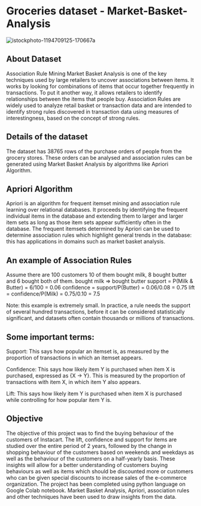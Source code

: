 # Groceries dataset - Market-Basket-Analysis

![istockphoto-1194709125-170667a](https://user-images.githubusercontent.com/70154122/175789490-635508e0-1e36-4dbd-8f7e-54a7a27c7474.jpg)

## About Dataset
Association Rule Mining
Market Basket Analysis is one of the key techniques used by large retailers to uncover associations between items. It works by looking for combinations of items that occur together frequently in transactions. To put it another way, it allows retailers to identify relationships between the items that people buy.
Association Rules are widely used to analyze retail basket or transaction data and are intended to identify strong rules discovered in transaction data using measures of interestingness, based on the concept of strong rules.

## Details of the dataset
The dataset has 38765 rows of the purchase orders of people from the grocery stores. These orders can be analysed and association rules can be generated using Market Basket Analysis by algorithms like Apriori Algorithm.

## Apriori Algorithm
Apriori is an algorithm for frequent itemset mining and association rule learning over relational databases. It proceeds by identifying the frequent individual items in the database and extending them to larger and larger item sets as long as those item sets appear sufficiently often in the database. The frequent itemsets determined by Apriori can be used to determine association rules which highlight general trends in the database: this has applications in domains such as market basket analysis.

## An example of Association Rules
Assume there are 100 customers
10 of them bought milk, 8 bought butter and 6 bought both of them.
bought milk => bought butter
support = P(Milk & Butter) = 6/100 = 0.06
confidence = support/P(Butter) = 0.06/0.08 = 0.75
lift = confidence/P(Milk) = 0.75/0.10 = 7.5

Note: this example is extremely small. In practice, a rule needs the support of several hundred transactions, before it can be considered statistically significant, and datasets often contain thousands or millions of transactions.

## Some important terms:
Support: This says how popular an itemset is, as measured by the proportion of transactions in which an itemset appears.

Confidence: This says how likely item Y is purchased when item X is purchased, expressed as {X -> Y}. This is measured by the proportion of transactions with item X, in which item Y also appears.

Lift: This says how likely item Y is purchased when item X is purchased while controlling for how popular item Y is.

## Objective

The objective of this project was to find the buying behaviour of the customers of Instacart. The lift, confidence and support for items are studied over the entire period of 2 years, followed by the change in shopping behaviour of the customers based on weekends and weekdays as well as the behaviour of the customers on a half-yearly basis.
These insights will allow for a better understanding of customers buying behaviours as well as items which should be discounted more or customers who can be given special discounts to increase sales of the e-commerce organization.
The project has been completed using python language on Google Colab notebook.
Market Basket Analysis, Apriori, association rules and other techniques have been used to draw insights from the data.
